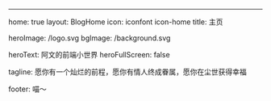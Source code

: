 ---
home: true
layout: BlogHome
icon: iconfont icon-home
title: 主页

heroImage: /logo.svg
bgImage: /background.svg

heroText: 阿文的前端小世界
heroFullScreen: false

tagline: 愿你有一个灿烂的前程，愿你有情人终成眷属，愿你在尘世获得幸福

footer: 喵～

